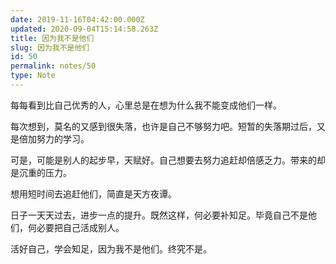 ```yaml
---
date: 2019-11-16T04:42:00.000Z
updated: 2020-09-04T15:14:58.263Z
title: 因为我不是他们
slug: 因为我不是他们
id: 50
permalink: notes/50
type: Note
---
```


每每看到比自己优秀的人，心里总是在想为什么我不能变成他们一样。

每次想到，莫名的又感到很失落，也许是自己不够努力吧。短暂的失落期过后，又是倍加努力的学习。

可是，可能是别人的起步早，天赋好。自己想要去努力追赶却倍感乏力。带来的却是沉重的压力。

想用短时间去追赶他们，简直是天方夜谭。

日子一天天过去，进步一点的提升。既然这样，何必要补知足。毕竟自己不是他们，何必要把自己活成别人。

活好自己，学会知足，因为我不是他们。终究不是。